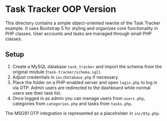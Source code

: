 # Task Tracker OOP Version

This directory contains a simple object-oriented rewrite of the Task Tracker example. It uses Bootstrap 5 for styling and organizes core functionality in PHP classes. User accounts and tasks are managed through small PHP classes.

## Setup

1. Create a MySQL database `task_tracker` and import the schema from the original module (`task-tracker/schema.sql`).
2. Adjust credentials in `inc/Database.php` if necessary.
3. Place the folder on a PHP-enabled server and open `login.php` to log in via OTP.
   Admin users are redirected to the dashboard while normal users see their task list.
4. Once logged in as admin you can manage users from `users.php`, categories from `categories.php` and tasks from `tasks.php`.

The MSG91 OTP integration is represented as a placeholder in `inc/Otp.php`.
